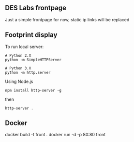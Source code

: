 ## DES Labs frontpage

Just a simple frontpage for now, static ip links will be replaced

## Footprint display

To run local server:

    # Python 2.X
    python -m SimpleHTTPServer

    # Python 3.X
    python -m http.server

Using Node.js

    npm install http-server -g

then

    http-server .

## Docker

docker build -t front .
docker run -d -p 80:80 front
